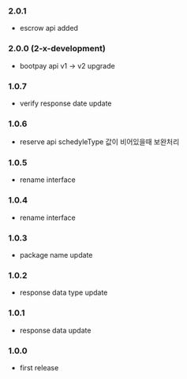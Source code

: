 ### 2.0.1
-  escrow api added

### 2.0.0 (2-x-development)
-  bootpay api v1 -> v2 upgrade 

### 1.0.7
- verify response date update 

### 1.0.6
- reserve api schedyleType 값이 비어있을때 보완처리  

### 1.0.5
- rename interface

### 1.0.4
- rename interface

### 1.0.3
- package name update

### 1.0.2
- response data type update

### 1.0.1
- response data update

### 1.0.0
- first release  